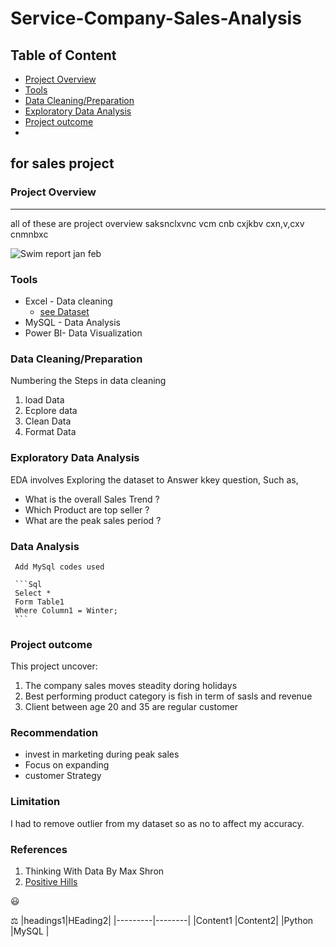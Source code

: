 # Service-Company-Sales-Analysis

## Table of Content
- [Project Overview](#project-overview)
- [Tools](#tools)
- [Data Cleaning/Preparation](#data-cleaning-preparation)
- [Exploratory Data Analysis](#Exploratory-Data-Analysis)
- [Project outcome](#project-outcome)
- 

## for sales project 
### Project Overview
---
all of these are project overview saksnclxvnc vcm cnb cxjkbv cxn,v,cxv cnmnbxc



![Swim report jan feb](https://github.com/user-attachments/assets/e7727fe5-0c53-4ce6-a100-6d2fbce09f6d)

### Tools 
- Excel - Data cleaning
   - [see Dataset](https://docs.google.com/spreadsheets/d/1jZj_ayd_JXswzGME9UcuJraqI5l3i43VE4IEz69JcS4/edit?gid=0#gid=0)
- MySQL - Data Analysis
- Power BI- Data Visualization 


### Data Cleaning/Preparation
Numbering the Steps in data cleaning 
1. load Data
2. Ecplore data
3. Clean Data
4. Format Data


### Exploratory Data Analysis
   EDA involves Exploring the dataset to Answer kkey question, Such as,

 - What is the overall Sales Trend ?
 - Which Product are top seller ?
 - What are the peak sales period ?
  
 ### Data Analysis
     Add MySql codes used

     ```Sql
     Select *
     Form Table1
     Where Column1 = Winter;
     ```
     
 ### Project outcome
   This project uncover:
1. The company sales moves steadity doring holidays
2. Best performing product category is fish in term of sasls and revenue 
3. Client between age 20 and 35 are regular customer

### Recommendation
   - invest in marketing during peak sales
   - Focus on expanding
   - customer Strategy

### Limitation 
I had to remove outlier from my dataset so as no to affect my accuracy.

### References 
1. Thinking With Data By Max Shron
2. [Positive Hills ](http://Positivehills.com)

😃

⚖️
|headings1|HEading2|
|---------|--------|
|Content1 |Content2|
|Python   |MySQL   |




